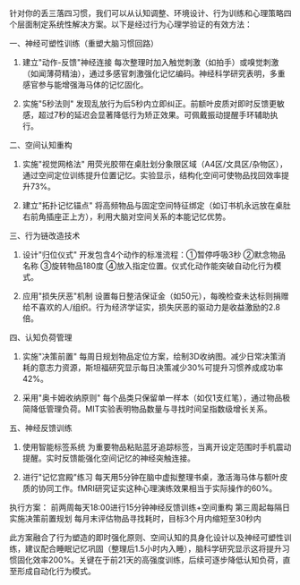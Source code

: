 针对你的丢三落四习惯，我们可以从认知调整、环境设计、行为训练和心理策略四个层面制定系统性解决方案。以下是经过行为心理学验证的有效方法：

一、神经可塑性训练（重塑大脑习惯回路）
1. 建立"动作-反馈"神经连接
每次整理时加入触觉刺激（如拍手）或嗅觉刺激（如闻薄荷精油），通过多感官刺激强化记忆编码。神经科学研究表明，多重感官参与能增强海马体的记忆固化。

2. 实施"5秒法则"
发现乱放行为后5秒内立即纠正。前额叶皮质对即时反馈更敏感，超过7秒的延迟会显著降低行为矫正效果。可佩戴振动提醒手环辅助执行。

二、空间认知重构
1. 实施"视觉网格法"
用荧光胶带在桌肚划分象限区域（A4区/文具区/杂物区），通过空间定位训练提升位置记忆。实验显示，结构化空间可使物品找回效率提升73%。

2. 建立"拓扑记忆锚点"
将高频物品与固定空间特征绑定（如订书机永远放在桌肚右前角插座正上方），利用大脑对空间关系的本能记忆优势。

三、行为链改造技术
1. 设计"归位仪式"
开发包含4个动作的标准流程：①暂停呼吸3秒 ②默念物品名称 ③旋转物品180度 ④放入指定位置。仪式化动作能突破自动化行为模式。

2. 应用"损失厌恶"机制
设置每日整洁保证金（如50元），每晚检查未达标则捐赠给不喜欢的人/组织。行为经济学证实，损失厌恶的驱动力是收益激励的2.8倍。

四、认知负荷管理
1. 实施"决策前置"
每周日规划物品定位方案，绘制3D收纳图。减少日常决策消耗的意志力资源，斯坦福研究显示每日决策减少30%可提升习惯养成成功率42%。

2. 采用"奥卡姆收纳原则"
每个品类只保留单一样本（如仅1支红笔），通过物品极简降低管理负荷。MIT实验表明物品数量与寻找时间呈指数级增长关系。

五、神经反馈训练
1. 使用智能标签系统
为重要物品粘贴蓝牙追踪标签，当离开设定范围时手机震动提醒。实时反馈能强化空间记忆的神经突触连接。

2. 进行"记忆宫殿"练习
每天用5分钟在脑中虚拟整理书桌，激活海马体与额叶皮质的协同工作。fMRI研究证实这种心理演练效果相当于实际操作的60%。

执行方案：
前两周每天18:00进行15分钟神经反馈训练+空间重构
第三周起每隔日实施决策前置规划
每月末评估物品寻找耗时，目标3个月内缩短至30秒内

此方案融合了行为塑造的即时强化原则、空间认知的具身化设计以及神经可塑性训练，建议配合睡眠记忆巩固（整理后1.5小时内入睡），脑科学研究显示这将提升习惯固化效率200%。关键在于前21天的高强度训练，后续可逐步降低认知负荷，直至形成自动化行为模式。